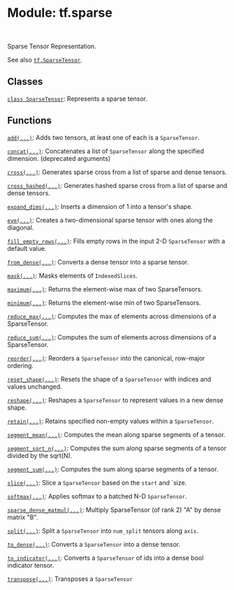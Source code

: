 <div itemscope itemtype="http://developers.google.com/ReferenceObject">
<meta itemprop="name" content="tf.sparse" />
<meta itemprop="path" content="Stable" />
</div>

# Module: tf.sparse


<table class="tfo-notebook-buttons tfo-api" align="left">
</table>



Sparse Tensor Representation.


See also <a href="../tf/sparse/SparseTensor.md"><code>tf.SparseTensor</code></a>.

## Classes

[`class SparseTensor`](../tf/sparse/SparseTensor.md): Represents a sparse tensor.

## Functions

[`add(...)`](../tf/sparse/add.md): Adds two tensors, at least one of each is a `SparseTensor`.

[`concat(...)`](../tf/sparse/concat.md): Concatenates a list of `SparseTensor` along the specified dimension. (deprecated arguments)

[`cross(...)`](../tf/sparse/cross.md): Generates sparse cross from a list of sparse and dense tensors.

[`cross_hashed(...)`](../tf/sparse/cross_hashed.md): Generates hashed sparse cross from a list of sparse and dense tensors.

[`expand_dims(...)`](../tf/sparse/expand_dims.md): Inserts a dimension of 1 into a tensor's shape.

[`eye(...)`](../tf/sparse/eye.md): Creates a two-dimensional sparse tensor with ones along the diagonal.

[`fill_empty_rows(...)`](../tf/sparse/fill_empty_rows.md): Fills empty rows in the input 2-D `SparseTensor` with a default value.

[`from_dense(...)`](../tf/sparse/from_dense.md): Converts a dense tensor into a sparse tensor.

[`mask(...)`](../tf/sparse/mask.md): Masks elements of `IndexedSlices`.

[`maximum(...)`](../tf/sparse/maximum.md): Returns the element-wise max of two SparseTensors.

[`minimum(...)`](../tf/sparse/minimum.md): Returns the element-wise min of two SparseTensors.

[`reduce_max(...)`](../tf/sparse/reduce_max.md): Computes the max of elements across dimensions of a SparseTensor.

[`reduce_sum(...)`](../tf/sparse/reduce_sum.md): Computes the sum of elements across dimensions of a SparseTensor.

[`reorder(...)`](../tf/sparse/reorder.md): Reorders a `SparseTensor` into the canonical, row-major ordering.

[`reset_shape(...)`](../tf/sparse/reset_shape.md): Resets the shape of a `SparseTensor` with indices and values unchanged.

[`reshape(...)`](../tf/sparse/reshape.md): Reshapes a `SparseTensor` to represent values in a new dense shape.

[`retain(...)`](../tf/sparse/retain.md): Retains specified non-empty values within a `SparseTensor`.

[`segment_mean(...)`](../tf/sparse/segment_mean.md): Computes the mean along sparse segments of a tensor.

[`segment_sqrt_n(...)`](../tf/sparse/segment_sqrt_n.md): Computes the sum along sparse segments of a tensor divided by the sqrt(N).

[`segment_sum(...)`](../tf/sparse/segment_sum.md): Computes the sum along sparse segments of a tensor.

[`slice(...)`](../tf/sparse/slice.md): Slice a `SparseTensor` based on the `start` and `size.

[`softmax(...)`](../tf/sparse/softmax.md): Applies softmax to a batched N-D `SparseTensor`.

[`sparse_dense_matmul(...)`](../tf/sparse/sparse_dense_matmul.md): Multiply SparseTensor (of rank 2) "A" by dense matrix "B".

[`split(...)`](../tf/sparse/split.md): Split a `SparseTensor` into `num_split` tensors along `axis`.

[`to_dense(...)`](../tf/sparse/to_dense.md): Converts a `SparseTensor` into a dense tensor.

[`to_indicator(...)`](../tf/sparse/to_indicator.md): Converts a `SparseTensor` of ids into a dense bool indicator tensor.

[`transpose(...)`](../tf/sparse/transpose.md): Transposes a `SparseTensor`



